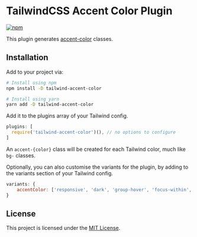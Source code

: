 # TailwindCSS Accent Color Plugin

[![npm](https://img.shields.io/npm/v/tailwind-accent-color.svg?style=flat-square)](https://www.npmjs.com/package/tailwind-accent-color)

This plugin generates [accent-color](https://developer.mozilla.org/en-US/docs/Web/CSS/accent-color) classes.

## Installation

Add to your project via:

```bash
# Install using npm
npm install -D tailwind-accent-color

# Install using yarn
yarn add -D tailwind-accent-color
```

Add it to the plugins array of your Tailwind config.

```js
plugins: [
  require('tailwind-accent-color')(), // no options to configure
]
```

An `accent-{color}` class will be created for each Tailwind color, much like `bg-` classes.

Optionally, you can also customise the variants for the plugin, by adding to the variants section of your Tailwind config.

```js
variants: {
	accentColor: ['responsive', 'dark', 'group-hover', 'focus-within', 'hover', 'focus'] // Listed are the defaults
}
```

## License

This project is licensed under the [MIT License](https://github.com/lukewarlow/tailwind-accent-color/blob/master/LICENSE).
